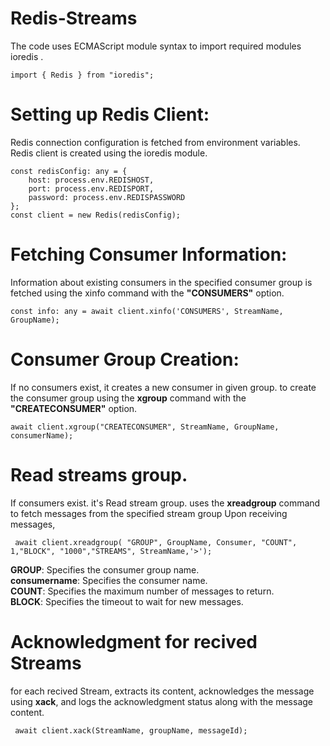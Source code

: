 # Redis-Streams

The code uses ECMAScript module syntax to import required modules ioredis .
```
import { Redis } from "ioredis";
```

# Setting up Redis Client:

Redis connection configuration is fetched from environment variables.
Redis client is created using the ioredis module.

```
const redisConfig: any = {
    host: process.env.REDISHOST,
    port: process.env.REDISPORT,
    password: process.env.REDISPASSWORD
};
const client = new Redis(redisConfig);
```

 # Fetching Consumer Information:

Information about existing consumers in the specified consumer group is fetched using the xinfo command with the <b>"CONSUMERS"</b> option.
```
const info: any = await client.xinfo('CONSUMERS', StreamName, GroupName);
```
# Consumer Group Creation:
If no consumers exist, it creates a new consumer in given group.
to create the consumer group using the <b>xgroup</b> command with the <b>"CREATECONSUMER"</b> option.
```
await client.xgroup("CREATECONSUMER", StreamName, GroupName, consumerName);
```
# Read streams group.
If consumers exist. it's Read stream group. uses the <b>xreadgroup</b> command to fetch messages from the specified stream group 
Upon receiving messages,

```
 await client.xreadgroup( "GROUP", GroupName, Consumer, "COUNT", 1,"BLOCK", "1000","STREAMS", StreamName,'>');
```
<b>GROUP</b>: Specifies the consumer group name. </br>
<b>consumername</b>: Specifies the consumer name.</br>
<b>COUNT</b>: Specifies the maximum number of messages to return.</br>
<b>BLOCK</b>: Specifies the timeout to wait for new messages.</br>

# Acknowledgment for recived Streams
for each recived Stream, extracts its content, acknowledges the message using <b>xack</b>, and logs the acknowledgment status along with the message content.

```
 await client.xack(StreamName, groupName, messageId);
```




